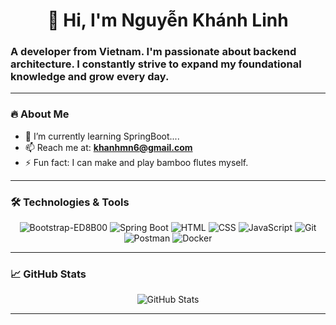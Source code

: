 <h1 align="center">👋 Hi, I'm Nguyễn Khánh Linh</h1>
<h3 align="">A developer from Vietnam. I'm passionate about backend architecture. I constantly strive to expand my foundational knowledge and grow every day.</h3>


---

### 🔥 About Me
- 🌱 I’m currently learning SpringBoot....
- 📫 Reach me at: **khanhmn6@gmail.com**
- ⚡ Fun fact: I can make and play bamboo flutes myself.

---

### 🛠️ Technologies & Tools
<p align="center">
  <img src="https://img.shields.io/badge/Bootstrap-ED8B00?style=for-the-badge&logo=java&logoColor=white" alt="Bootstrap-ED8B00" />
  <img src="https://img.shields.io/badge/Spring%20Boot-6DB33F?style=for-the-badge&logo=spring-boot&logoColor=white" alt="Spring Boot" />
  <img src="https://img.shields.io/badge/HTML-E34F26?style=for-the-badge&logo=html5&logoColor=white" alt="HTML" />
  <img src="https://img.shields.io/badge/CSS-1572B6?style=for-the-badge&logo=css3&logoColor=white" alt="CSS" />
  <img src="https://img.shields.io/badge/JavaScript-F7DF1E?style=for-the-badge&logo=javascript&logoColor=black" alt="JavaScript" />
  <img src="https://img.shields.io/badge/Git-F05032?style=for-the-badge&logo=git&logoColor=white" alt="Git" />
  <img src="https://img.shields.io/badge/Postman-FF6C37?style=for-the-badge&logo=postman&logoColor=white" alt="Postman" />
  <img src="https://img.shields.io/badge/Docker-2496ED?style=for-the-badge&logo=docker&logoColor=white" alt="Docker" />
</p>


---

### 📈 GitHub Stats
<p align="center">
  <img src="https://github-readme-stats.vercel.app/api?username=nguyenklinh&show_icons=true&theme=radical" alt="GitHub Stats" />
</p>

---
